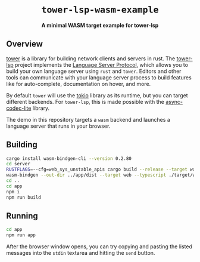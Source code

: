 <div align="center">
  <h1><code>tower-lsp-wasm-example</code></h1>
  <p>
    <strong>A minimal WASM target example for tower-lsp</strong>
  </p>
</div>


## Overview

[tower](https://github.com/tower-rs/tower) is a library for building network clients and servers in rust. The [tower-lsp](https://github.com/ebkalderon/tower-lsp) project implements the [Language Server Protocol](https://microsoft.github.io/language-server-protocol/), which allows you to build your own language server using `rust` and `tower`. Editors and other tools can communicate with your language server process to build features like for auto-complete, documentation on hover, and more.

By default `tower` will use the [tokio](https://tokio.rs/) library as its runtime, but you can target different backends. For `tower-lsp`, this is made possible with the [async-codec-lite](https://github.com/silvanshade/async-codec-lite) library.

The demo in this repository targets a `wasm` backend and launches a language server that runs in your browser.

## Building

```sh
cargo install wasm-bindgen-cli --version 0.2.80
cd server
RUSTFLAGS=--cfg=web_sys_unstable_apis cargo build --release --target wasm32-unknown-unknown
wasm-bindgen --out-dir ../app/dist --target web --typescript ./target/wasm32-unknown-unknown/release/server.wasm
cd ..
cd app
npm i
npm run build
```

## Running

```sh
cd app
npm run app
```

After the browser window opens, you can try copying and pasting the listed messages into the `stdin` textarea and hitting the `send` button.

